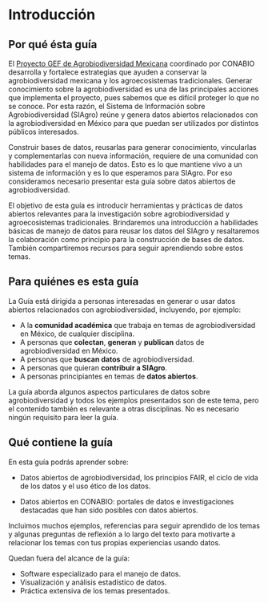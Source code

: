 # Introducción

## Por qué ésta guía

El [Proyecto GEF de Agrobiodiversidad Mexicana](https://biodiversidad.gob.mx/diversidad/proyectos/agrobiodiversidadmx) coordinado por CONABIO desarrolla y fortalece  estrategias que ayuden a conservar la agrobiodiversidad mexicana y los agroecosistemas tradicionales. Generar conocimiento sobre la agrobiodiversidad es una de las principales acciones que implementa el proyecto, pues sabemos que es difícil proteger lo que no se conoce. Por esta razón, el Sistema de Información sobre Agrobiodiversidad (SIAgro) reúne y genera datos abiertos relacionados con la agrobiodiversidad en México para que puedan ser utilizados por distintos públicos interesados. 

Construir bases de datos, reusarlas para generar conocimiento, vincularlas y complementarlas con nueva información, requiere de una comunidad con habilidades para el manejo de datos. Esto es lo que mantiene vivo a un sistema de información y es lo que esperamos para SIAgro. Por eso consideramos necesario presentar esta guía sobre datos abiertos de agrobiodiversidad.

El objetivo de esta guía es introducir herramientas y prácticas de datos abiertos relevantes para la investigación sobre agrobiodiversidad y agroecosistemas tradicionales. Brindaremos una introducción a habilidades básicas de manejo de datos para reusar los datos del SIAgro y resaltaremos la colaboración como principio para la construcción de bases de datos. También compartiremos recursos para seguir aprendiendo sobre estos temas. 

## Para quiénes es esta guía

La Guía está dirigida a personas interesadas en generar o usar datos abiertos relacionados con agrobiodiversidad, incluyendo, por ejemplo:

* A la **comunidad académica** que trabaja en temas de agrobiodiversidad en México, de cualquier disciplina.  
* A personas que **colectan**, **generan** y **publican** datos de agrobiodiversidad en México.
* A personas que **buscan datos** de agrobiodiversidad. 
* A personas que quieran **contribuir a SIAgro**.
* A personas principiantes en temas de **datos abiertos**.

La guía aborda algunos aspectos particulares de datos sobre agrobiodiversidad y todos los ejemplos presentados son de este tema, pero el contenido también es relevante a otras disciplinas. No es necesario ningún requisito para leer la guía. 


## Qué contiene la guía

En esta guía podrás aprender sobre: 

* Datos abiertos de agrobiodiversidad, los principios FAIR, el ciclo de vida de los datos y el uso ético de los datos. 

* Datos abiertos en CONABIO: portales de datos e investigaciones destacadas que han sido posibles con datos abiertos.

Incluimos muchos ejemplos, referencias para seguir aprendido de los temas y algunas preguntas de reflexión a lo largo del texto para motivarte a relacionar los temas con tus propias experiencias usando datos.

Quedan fuera del alcance de la guía:

* Software especializado para el manejo de datos.
* Visualización y análisis estadístico de datos.
* Práctica extensiva de los temas presentados.
